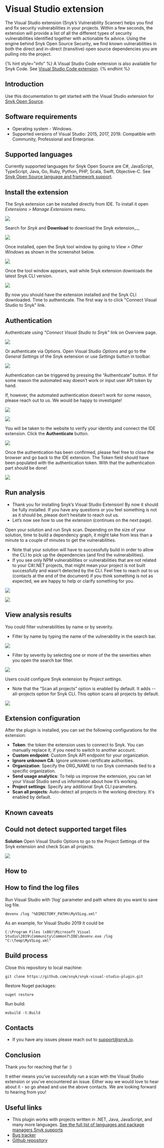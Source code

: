 # Visual Studio extension

The Visual Studio extension \(Snyk’s Vulnerability Scanner\) helps you find and fix security vulnerabilities in your projects. Within a few seconds, the extension will provide a list of all the different types of security vulnerabilities identified together with actionable fix advice. Using the engine behind Snyk Open Source Security, we find known vulnerabilities in both the direct and in-direct \(transitive\) open source dependencies you are pulling into the project.

{% hint style="info" %}
A Visual Studio Code extension is also available for Snyk Code. See [Visual Studio Code extension](visual-studio-code-extension-for-snyk-code.md).
{% endhint %}

## Introduction

Use this documentation to get started with the Visual Studio extension for [Snyk Open Source](https://snyk.io/product/open-source-security-management/).

## Software requirements

* Operating system - Windows.
* Supported versions of Visual Studio: 2015, 2017, 2019. Compatible with Community, Professional and Enterprise.

## Supported languages

Currently supported languages for Snyk Open Source are C\#, JavaScript, TypeScript, Java, Go, Ruby, Python, PHP, Scala, Swift, Objective-C. See [Snyk Open Source language and framework support](https://docs.snyk.io/snyk-open-source/language-and-package-manager-support).

## Install the extension

The Snyk extension can be installed directly from IDE. To install it open _Extensions &gt; Manage Extensions_ menu.

![](../../.gitbook/assets/readme_image_2_1_1.png)

Search for _Snyk_ and **Download** to download the Snyk extension_._

![](../../.gitbook/assets/search-for-snyk.png)

Once installed, open the Snyk tool window by going to _View &gt; Other Windows_ as shown in the screenshot below.

![](../../.gitbook/assets/install2.png)

Once the tool window appears, wait while Snyk extension downloads the latest Snyk CLI version.

![](../../.gitbook/assets/readme_image_2_3.png)

By now you should have the extension installed and the Snyk CLI downloaded. Time to authenticate. The first way is to click "Connect Visual Studio to Snyk" link.

## **Authentication**

Authenticate using _"Connect Visual Studio to Snyk"_ link on Overview page.

![](../../.gitbook/assets/readme_image_2_4.png)

Or authenticate via Options. Open Visual Studio _Options_ and go to the _General Settings_ of the Snyk extension or use _Settings_ button in toolbar.

![](../../.gitbook/assets/readme_image_2_5.png)

Authentication can be triggered by pressing the “Authenticate” button. If for some reason the automated way doesn’t work or input user API token by hand.

If, however, the automated authentication doesn’t work for some reason, please reach out to us. We would be happy to investigate!

![](../../.gitbook/assets/readme_image_2_6.png)

![](../../.gitbook/assets/install-5-a.png)

You will be taken to the website to verify your identity and connect the IDE extension. Click the **Authenticate** button.

![](../../.gitbook/assets/install-6.png)

Once the authentication has been confirmed, please feel free to close the browser and go back to the IDE extension. The Token field should have been populated with the authentication token. With that the authentication part should be done!

![](../../.gitbook/assets/readme_image_2_8.png)

## Run analysis

* Thank you for installing Snyk’s Visual Studio Extension! By now it should be fully installed. If you have any questions or you feel something is not as it should be, please don’t hesitate to reach out us.
* Let’s now see how to use the extension \(continues on the next page\).

Open your solution and run Snyk scan. Depending on the size of your solution, time to build a dependency graph, it might take from less than a minute to a couple of minutes to get the vulnerabilities.

* Note that your solution will have to successfully build in order to allow the CLI to pick up the dependencies \(and find the vulnerabilities\).
* If you see only NPM vulnerabilities or vulnerabilities that are not related to your C\#/.NET projects, that might mean your project is not built successfully and wasn’t detected by the CLI. Feel free to reach out to us \(contacts at the end of the document\) if you think something is not as expected, we are happy to help or clarify something for you.

![](../../.gitbook/assets/readme_image_3_1_1.png)

![](../../.gitbook/assets/readme_image_3_1_2.png)

## View analysis results

You could filter vulnerabilities by name or by severity.

* Filter by name by typing the name of the vulnerability in the search bar.

![](../../.gitbook/assets/readme_image_3_2_1.png)

* Filter by severity by selecting one or more of the the severities when you open the search bar filter.

![](../../.gitbook/assets/readme_image_3_2_2.png)

Users could configure Snyk extension by _Project settings_.

* Note that the “Scan all projects” option is enabled by default. It adds --all-projects option for Snyk CLI. This option scans all projects by default.

![](../../.gitbook/assets/readme_image_3_3.png)

## Extension configuration

After the plugin is installed, you can set the following configurations for the extension:

* **Token**: the token the extension uses to connect to Snyk. You can manually replace it, if you need to switch to another account.
* **Custom endpoint**: Custom Snyk API endpoint for your organization.
* **Ignore unknown CA**: Ignore unknown certificate authorities.
* **Organization**: Specify the ORG\_NAME to run Snyk commands tied to a specific organization.
* **Send usage analytics**: To help us improve the extension, you can let your Visual Studio send us information about how it’s working.
* **Project settings**: Specify any additional Snyk CLI parameters.
* **Scan all projects**: Auto-detect all projects in the working directory. It's enabled by default.

## Known caveats

## Could not detect supported target files

**Solution** Open Visual Studio Options to go to the Project Settings of the Snyk extension and check Scan all projects.

![](../../.gitbook/assets/readme_image_4_1.png)

## How to

## How to find the log files

Run Visual Studio with ‘/log’ parameter and path where do you want to save log file.

```text
devenv /log "%DIRECTORY_PATH%\MyVSLog.xml"
```

As an example, for Visual Studio 2019 it could be

```text
C:\Program Files (x86)\Microsoft Visual Studio\2019\Community\Common7\IDE\devenv.exe /log "C:\Temp\MyVSLog.xml"
```

## Build process

Close this repository to local machine:

```text
git clone https://github.com/snyk/snyk-visual-studio-plugin.git
```

Restore Nuget packages:

```text
nuget restore
```

Run build:

```text
msbuild -t:Build
```

## Contacts

* If you have any issues please reach out to [support@snyk.io](mailto:support@snyk.io).

## Conclusion

Thank you for reaching that far :\)

It either means you’ve successfully run a scan with the Visual Studio extension or you’ve encountered an issue. Either way we would love to hear about it - so go ahead and use the above contacts. We are looking forward to hearing from you!

## Useful links

* This plugin works with projects written in .NET, Java, JavaScript, and many more languages. [See the full list of languages and package managers Snyk supports](https://support.snyk.io/hc/en-us/sections/360001087857-Language-package-manager-support)
* [Bug tracker](https://github.com/snyk/snyk-visual-studio-plugin/issues)
* [Github repository](https://github.com/snyk/snyk-visual-studio-plugin)



